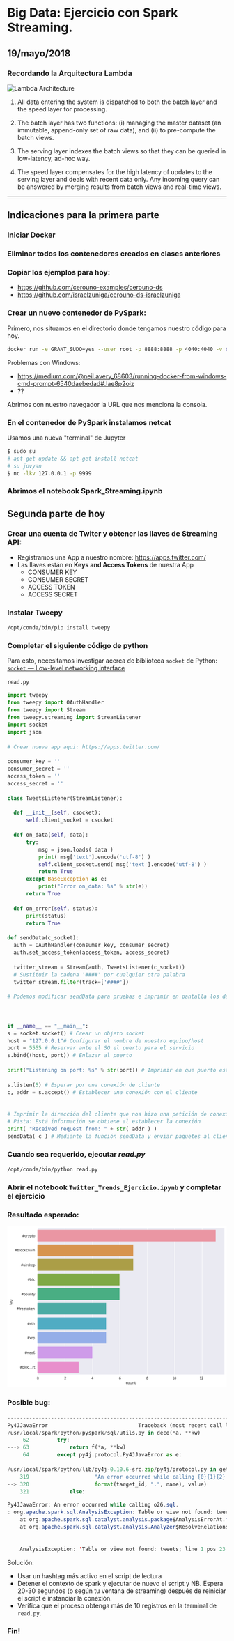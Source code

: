 # Big Data: Ejercicio con Spark Streaming.
19/mayo/2018
----
### Recordando la Arquitectura Lambda

![Lambda Architecture](http://lambda-architecture.net/img/la-overview_small.png)
1. All data entering the system is dispatched to both the batch layer and the speed layer for processing.

1. The batch layer has two functions: (i) managing the master dataset (an immutable, append-only set of raw data), and (ii) to pre-compute the batch views.

1. The serving layer indexes the batch views so that they can be queried in low-latency, ad-hoc way.

1. The speed layer compensates for the high latency of updates to the serving layer and deals with recent data only.
Any incoming query can be answered by merging results from batch views and real-time views.
----
## Indicaciones para la primera parte

### Iniciar Docker
### Eliminar todos los contenedores creados en clases anteriores
### Copiar los ejemplos para hoy:
- https://github.com/cerouno-examples/cerouno-ds
- https://github.com/israelzuniga/cerouno-ds-israelzuniga

### Crear un nuevo contenedor de PySpark:
Primero, nos situamos en el directorio donde tengamos nuestro código para hoy.

```bash
docker run -e GRANT_SUDO=yes --user root -p 8888:8888 -p 4040:4040 -v $PWD:/home/jovyan/work jupyter/pyspark-notebook start-notebook.sh
```
Problemas con Windows:
* https://medium.com/@neil.avery_68603/running-docker-from-windows-cmd-prompt-6540daebedad#.lae8p2oiz
* ??

Abrimos con nuestro navegador la URL que nos menciona la consola.

### En el contenedor de PySpark instalamos netcat
Usamos una nueva "terminal" de Jupyter

```bash
$ sudo su
# apt-get update && apt-get install netcat
# su jovyan
$ nc -lkv 127.0.0.1 -p 9999
```

### Abrimos el notebook **Spark_Streaming.ipynb**


## Segunda parte de hoy
### Crear una cuenta de Twiter y obtener las llaves de  Streaming API:
- Registramos una App a nuestro nombre: https://apps.twitter.com/
- Las llaves están en **Keys and Access Tokens** de nuestra App
    - CONSUMER KEY
    - CONSUMER SECRET
    - ACCESS TOKEN
    - ACCESS SECRET

### Instalar Tweepy
```bash
/opt/conda/bin/pip install tweepy
```

### Completar el siguiente código de python

Para esto, necesitamos investigar acerca de biblioteca `socket` de Python: [`socket` — Low-level networking interface](https://docs.python.org/3.6/library/socket.html)

`read.py`
```python
import tweepy
from tweepy import OAuthHandler
from tweepy import Stream
from tweepy.streaming import StreamListener
import socket
import json

# Crear nueva app aqui: https://apps.twitter.com/

consumer_key = ''
consumer_secret = ''
access_token = ''
access_secret = ''

class TweetsListener(StreamListener):

  def __init__(self, csocket):
      self.client_socket = csocket

  def on_data(self, data):
      try:
          msg = json.loads( data )
          print( msg['text'].encode('utf-8') )
          self.client_socket.send( msg['text'].encode('utf-8') )
          return True
      except BaseException as e:
          print("Error on_data: %s" % str(e))
      return True

  def on_error(self, status):
      print(status)
      return True

def sendData(c_socket):
  auth = OAuthHandler(consumer_key, consumer_secret)
  auth.set_access_token(access_token, access_secret)

  twitter_stream = Stream(auth, TweetsListener(c_socket))
  # Sustituir la cadena '####' por cualquier otra palabra
  twitter_stream.filter(track=['####'])

# Podemos modificar sendData para pruebas e imprimir en pantalla los datos obtenidos de twitter



if __name__ == "__main__":
s = socket.socket() # Crear un objeto socket
host = "127.0.0.1"# Configurar el nombre de nuestro equipo/host
port = 5555 # Reservar ante el SO el puerto para el servicio
s.bind((host, port)) # Enlazar al puerto

print("Listening on port: %s" % str(port)) # Imprimir en que puerto estamos escuchando

s.listen(5) # Esperar por una conexión de cliente
c, addr = s.accept() # Establecer una conexión con el cliente


# Imprimir la dirección del cliente que nos hizo una petición de conexión
# Pista: Está información se obtiene al establecer la conexión
print( "Received request from: " + str( addr ) )
sendData( c ) # Mediante la función sendData y enviar paquetes al cliente

```

### Cuando sea requerido, ejecutar *read.py*

```bash
/opt/conda/bin/python read.py
```

### Abrir el notebook `Twitter_Trends_Ejercicio.ipynb` y completar el ejercicio


### Resultado esperado:

![Seaborn plot](plot_sns.png)

### Posible bug:

```python
---------------------------------------------------------------------------
Py4JJavaError                             Traceback (most recent call last)
/usr/local/spark/python/pyspark/sql/utils.py in deco(*a, **kw)
     62         try:
---> 63             return f(*a, **kw)
     64         except py4j.protocol.Py4JJavaError as e:

/usr/local/spark/python/lib/py4j-0.10.6-src.zip/py4j/protocol.py in get_return_value(answer, gateway_client, target_id, name)
    319                     "An error occurred while calling {0}{1}{2}.\n".
--> 320                     format(target_id, ".", name), value)
    321             else:
```
```java
Py4JJavaError: An error occurred while calling o26.sql.
: org.apache.spark.sql.AnalysisException: Table or view not found: tweets; line 1 pos 23
	at org.apache.spark.sql.catalyst.analysis.package$AnalysisErrorAt.failAnalysis(package.scala:42)
	at org.apache.spark.sql.catalyst.analysis.Analyzer$ResolveRelations$.org$apache$spark$sql$catalyst$analysis$Analyzer$ResolveRelations$$lookupTableFromCatalog(Analyzer.scala:663)


    AnalysisException: 'Table or view not found: tweets; line 1 pos 23'

```

Solución:

- Usar un hashtag más activo en el script de lectura
- Detener el contexto de spark y ejecutar de nuevo el script y NB. Espera 20-30 segundos (o según tu ventana de streaming) después de reiniciar el script e instanciar la conexión.
- Verifica que el proceso obtenga más de 10 registros en la terminal de `read.py`.

### Fin!
